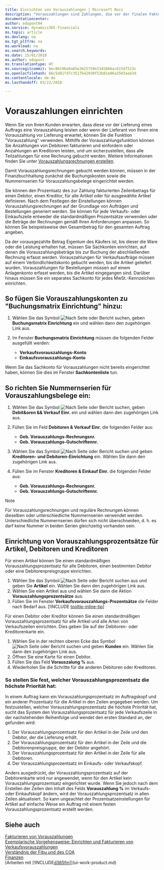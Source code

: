 ```yaml
---
title: Einrichten von Vorauszahlungen | Microsoft Docs
description: "Vorauszahlungen sind Zahlungen, die vor der finalen Fakturierung fakturiert und auf einen Vorauszahlungsauftrag (Einkauf oder Verkauf) gebucht werden. Möglicherweise bestehen Sie auf einer Anzahlung, bevor Sie Artikel nach Maß fertigen, oder Sie bestehen auf einer Anzahlung, bevor die Artikel an den Debitor geliefert werden. Mithilfe der Vorauszahlungsfunktion können Sie Anzahlungen von Debitoren fakturieren und einfordern oder Anzahlungen an Kreditoren leisten. Somit kann sichergestellt werden, dass alle Zahlungen mit einer Rechnung ausgeglichen werden."
documentationcenter: 
author: edupont04
ms.service: dynamics365-financials
ms.topic: article
ms.devlang: na
ms.tgt_pltfrm: na
ms.workload: na
ms.search.keywords: 
ms.date: 15/01/2018
ms.author: edupont
ms.translationtype: HT
ms.sourcegitcommit: bec0619be0a65e3625759e13d2866ac615d7513c
ms.openlocfilehash: 66c5d81fd7c3517b42930f53b81e06a3583aeb3d
ms.contentlocale: de-de
ms.lasthandoff: 03/22/2018

---
```

# <a name="set-up-prepayments"></a>Vorauszahlungen einrichten
Wenn Sie von Ihren Kunden erwarten, dass diese vor der Lieferung eines Auftrags eine Vorauszahlung leisten oder wenn der Lieferant von Ihnen eine Vorauszahlung vor Lieferung erwartet, können Sie die Funktion "Vorauszahlung" verwenden. Mithilfe der Vorauszahlungsfunktion können Sie Anzahlungen von Debitoren fakturieren und einfordern oder Anzahlungen an Kreditoren leisten, und um sicherzustellen, dass alle Teilzahlungen für eine Rechnung gebucht werden. Weitere Informationen finden Sie unter [Vorauszahlungsrechnungen erstellen](finance-how-to-create-prepayment-invoices.md).

Damit Vorauszahlungsrechnungen gebucht werden können, müssen in der Finanzbuchhaltung zunächst die Buchungskosten sowie die Nummernserien für Vorauszahlungsbelege eingerichtet werden.  

Sie können den Prozentsatz des zur Zahlung fakturierten Zeilenbetrags für einen Debitor, einen Kreditor, für alle Artikel oder für ausgewählte Artikel definieren. Nach dem Festlegen der Einstellungen können Vorauszahlungsrechnungen auf der Grundlage von Aufträgen und Bestellungen generiert werden. Sie können für jede Verkaufs- oder Einkaufszeile entweder die standardmäßigen Prozentsätze verwenden oder die Beträge der Rechnungen gemäß Ihren Anforderungen anpassen. So können Sie beispielsweise den Gesamtbetrag für den gesamten Auftrag angeben.  

Da der vorausgezahlte Betrag Eigentum des Käufers ist, bis dieser die Ware oder die Leistung erhalten hat, müssen Sie Sachkonten einrichten, auf denen die Vorauszahlungsbeträge bis zur Buchung der abschließenden Rechnung erfasst werden. Vorauszahlungen für Verkaufsaufträge müssen auf einem Verbindlichkeitskonto gebucht werden, bis die Artikel geliefert wurden. Vorauszahlungen für Bestellungen müssen auf einem Anlagenkonto erfasst werden, bis die Artikel eingegangen sind. Darüber hinaus müssen Sie ein separates Sachkonto für jedes MwSt.-Kennzeichen einrichten.

## <a name="to-add-prepayment-accounts-to-the-general-posting-setup"></a>So fügen Sie Vorauszahlungskonten zu "Buchungsmatrix Einrichtung" hinzu:  

1. Wählen Sie das Symbol ![Nach Seite oder Bericht suchen](media/ui-search/search_small.png "Symbol Nach Seite oder Bericht suchen"), geben **Buchungsmatrix Einrichtung** ein und wählen dann den zugehörigen Link aus.
2. Im Fenster **Buchungsmatrix Einrichtung** müssen die folgenden Felder ausgefüllt werden:  

    - **Verkaufsvorauszahlungs-Konto**  
    - **Einkaufsvorauszahlungs-Konto**  

Wenn Sie das Sachkonto für Vorauszahlungen nicht bereits eingerichtet haben, können Sie dies im Fenster **Sachkontenliste** tun.  

## <a name="to-set-up-number-series-for-prepayment-documents"></a>So richten Sie Nummernserien für Vorauszahlungsbelege ein:  

1. Wählen Sie das Symbol ![Nach Seite oder Bericht suchen](media/ui-search/search_small.png "Symbol Nach Seite oder Bericht suchen"), geben **Debit&oren && Verkauf Einr.** ein und wählen dann den zugehörigen Link aus.
2. Füllen Sie im Feld **Debitoren & Verkauf Einr.** die folgenden Felder aus:  

   - **Geb. Vorauszahlungs-Rechnungsnr.**
   - **Geb. Vorauszahlungs-Gutschriftennr.**

1. Wählen Sie das Symbol ![Nach Seite oder Bericht suchen](media/ui-search/search_small.png "Nach Seite oder Bericht  suchen") und geben **Kreditoren- und Debitoren-Einrichtung** ein. Wählen Sie dann den zugehörigen Link aus.
2. Füllen Sie im Fenster **Kreditoren & Einkauf Einr.** die folgenden Felder aus:

    - **Geb. Vorauszahlungs-Rechnungsnr.**
    - **Geb. Vorauszahlungs-Gutschriftennr.**

> [!NOTE]  
>  Für Vorauszahlungsrechnungen und reguläre Rechnungen können dieselben oder unterschiedliche Nummernserien verwendet werden. Unterschiedliche Nummernserien dürfen sich nicht überschneiden, d. h. es darf keine Nummer in beiden Serien gleichzeitig vorhanden sein.  

## <a name="to-set-up-prepayment-percentages-for-items-customers-and-vendors"></a>Einrichtung von Vorauszahlungsprozentsätze für Artikel, Debitoren und Kreditoren  
Für einen Artikel können Sie einen standardmäßigen Vorauszahlungsprozentsatz für alle Debitoren, einen bestimmten Debitor oder eine Debitorenpreisgruppe einrichten.  

1. Wählen Sie das Symbol ![Nach Seite oder Bericht suchen](media/ui-search/search_small.png "Nach Seite oder Bericht suchen") aus und geben Sie **Artikel** ein. Wählen Sie dann den zugehörigen Link aus.
2. Wählen Sie eien Artikel aus und wählen Sie dann die Aktion **Vorauszahlungsprozentsätze** aus.  
3. Füllen Sie im Fenster **Verkaufsvorauszahlungs-Prozentsätze** die Felder nach Bedarf aus. [!INCLUDE [tooltip-inline-tip](includes/tooltip-inline-tip_md.md)]

Für einen Debitor oder Kreditor können Sie einen standardmäßigen Vorauszahlungsprozentsatz für alle Artikel und alle Arten von Verkaufszeilen einrichten. Dies geben Sie auf der Debitoren- oder Kreditorenkarte ein.

1. Wählen Sie in der rechten oberen Ecke das Symbol ![Nach Seite oder Bericht suchen](media/ui-search/search_small.png "Nach Seite oder Bericht suchen") und geben **Kunden** ein. Wählen Sie dann den zugehörigen Link aus.
2. Öffnen Sie eine Karte für einen Debitor.
3. Füllen Sie das Feld **Vorauszalung %** aus.
4. Wiederholen Sie die Schritte für die anderen Debitoren oder Kreditoren.  

### <a name="to-determine-which-prepayment-percentage-has-first-priority"></a>So stellen Sie fest, welcher Vorauszahlungsprozentsatz die höchste Priorität hat:  
In einem Auftrag kann ein Vorauszahlungsprozentsatz im Auftragskopf und ein anderer Prozentsatz für die Artikel in den Zeilen angegeben werden. Um festzustellen, welcher Vorauszahlungsprozentsatz die höchste Priorität hat, sucht das System den Vorauszahlungsprozentsatz für jede Verkaufszeile in der nachstehenden Reihenfolge und wendet den ersten Standard an, der gefunden wird:  
1. Der Vorauszahlungsprozentsatz für den Artikel in der Zeile und den Debitor, der die Lieferung erhält.  
2. Der Vorauszahlungsprozentsatz für den Artikel in der Zeile und die Debitorenpreisgruppe, der der Debitor angehört.  
3. Der Vorauszahlungsprozentsatz für den Artikel in der Zeile für alle Debitoren.  
4. Der Vorauszahlungsprozentsatz im Einkaufs- oder Verkaufskopf.  

Anders ausgedrückt, der Vorauszahlungsprozentsatz auf der Debitorenkarte wird nur angewendet, wenn für den Artikel kein Vorauszahlungsprozentsatz eingerichtet wurde. Wenn Sie jedoch nach dem Erstellen der Zeilen den Inhalt des Felds **Vorauszahlung %** im Verkaufs- oder Einkaufskopf ändern, wird der Vorauszahlungsprozentsatz in allen Zeilen aktualisiert. So kann ungeachtet der Prozentsatzeinstellungen für Artikel auf einfache Weise ein Auftrag mit einem festen Vorauszahlungsprozentsatz erstellt werden.

## <a name="see-also"></a>Siehe auch  
[Fakturieren von Vorauszahlungen](finance-invoice-prepayments.md)  
[Exemplarische Vorgehensweise: Einrichten und Fakturieren von Verkaufsvorauszahlungen](walkthrough-setting-up-and-invoicing-sales-prepayments.md)  
[Verständnis der Fibu und des COA](finance-general-ledger.md)  
[Finanzen](finance.md)  
[Arbeiten mit [!INCLUDE[d365fin](includes/d365fin_md.md)]](ui-work-product.md)

